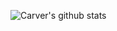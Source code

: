 ![Carver's github stats](https://github-readme-stats.vercel.app/api?username=minumsa&show_icons=true&theme=tokyonight)
